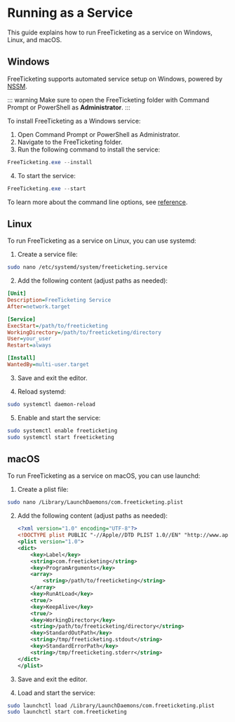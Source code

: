 # Running as a Service

This guide explains how to run FreeTicketing as a service on Windows, Linux, and macOS.

## Windows

FreeTicketing supports automated service setup on Windows, powered by [NSSM](https://nssm.cc).

::: warning
Make sure to open the FreeTicketing folder with Command Prompt or PowerShell as **Administrator**.
:::

To install FreeTicketing as a Windows service:

1. Open Command Prompt or PowerShell as Administrator.
2. Navigate to the FreeTicketing folder.
3. Run the following command to install the service:

```powershell
FreeTicketing.exe --install
```

4. To start the service:

```powershell
FreeTicketing.exe --start
```

To learn more about the command line options, see [reference](../reference/cli.md).

## Linux

To run FreeTicketing as a service on Linux, you can use systemd:

1. Create a service file:

```bash
sudo nano /etc/systemd/system/freeticketing.service
```

2. Add the following content (adjust paths as needed):

```ini
[Unit]
Description=FreeTicketing Service
After=network.target

[Service]
ExecStart=/path/to/freeticketing
WorkingDirectory=/path/to/freeticketing/directory
User=your_user
Restart=always

[Install]
WantedBy=multi-user.target
```

3. Save and exit the editor.

4. Reload systemd:

```bash
sudo systemctl daemon-reload
```

5. Enable and start the service:

```bash
sudo systemctl enable freeticketing
sudo systemctl start freeticketing
```

## macOS

To run FreeTicketing as a service on macOS, you can use launchd:

1. Create a plist file:

```bash
sudo nano /Library/LaunchDaemons/com.freeticketing.plist
```

2. Add the following content (adjust paths as needed):

   ```xml
   <?xml version="1.0" encoding="UTF-8"?>
   <!DOCTYPE plist PUBLIC "-//Apple//DTD PLIST 1.0//EN" "http://www.apple.com/DTDs/PropertyList-1.0.dtd">
   <plist version="1.0">
   <dict>
       <key>Label</key>
       <string>com.freeticketing</string>
       <key>ProgramArguments</key>
       <array>
           <string>/path/to/freeticketing</string>
       </array>
       <key>RunAtLoad</key>
       <true/>
       <key>KeepAlive</key>
       <true/>
       <key>WorkingDirectory</key>
       <string>/path/to/freeticketing/directory</string>
       <key>StandardOutPath</key>
       <string>/tmp/freeticketing.stdout</string>
       <key>StandardErrorPath</key>
       <string>/tmp/freeticketing.stderr</string>
   </dict>
   </plist>
   ```

3. Save and exit the editor.

4. Load and start the service:

```bash
sudo launchctl load /Library/LaunchDaemons/com.freeticketing.plist
sudo launchctl start com.freeticketing
```
